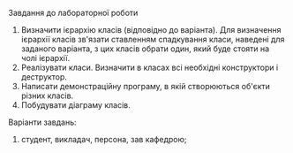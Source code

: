 Завдання до лабораторної роботи
1. Визначити ієрархію класів (відповідно до варіанта). Для визначення
ієрархії класів зв'язати ставленням спадкування класи, наведені для заданого
варіанта, з цих класів обрати один, який буде стояти на чолі ієрархії.
2. Реалізувати класи. Визначити в класах всі необхідні конструктори і
деструктор.
3. Написати демонстраційну програму, в якій створюються об'єкти різних
класів.
4. Побудувати діаграму класів.

Варіанти завдань:
1. студент, викладач, персона, зав кафедрою; 